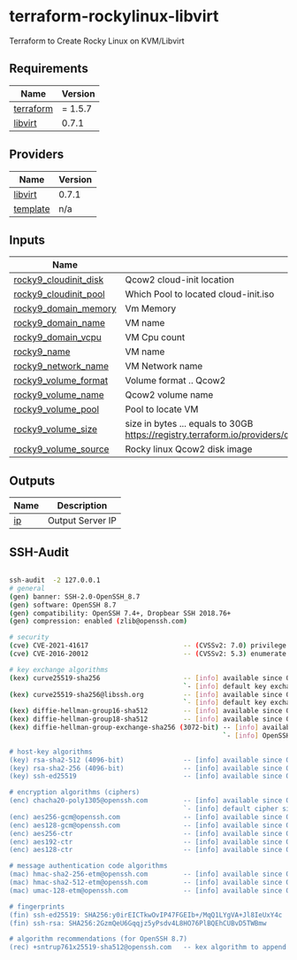 # terraform-rockylinux-libvirt
Terraform to Create Rocky Linux on KVM/Libvirt

<!-- BEGIN_TF_DOCS -->
## Requirements

| Name | Version |
|------|---------|
| <a name="requirement_terraform"></a> [terraform](#requirement\_terraform) | = 1.5.7 |
| <a name="requirement_libvirt"></a> [libvirt](#requirement\_libvirt) | 0.7.1 |

## Providers

| Name | Version |
|------|---------|
| <a name="provider_libvirt"></a> [libvirt](#provider\_libvirt) | 0.7.1 |
| <a name="provider_template"></a> [template](#provider\_template) | n/a |

## Inputs

| Name | Description | Type | Required |
|------|-------------|------|:--------:|
| <a name="input_rocky9_cloudinit_disk"></a> [rocky9\_cloudinit\_disk](#input\_rocky9\_cloudinit\_disk) | Qcow2 cloud-init location | `any` | yes |
| <a name="input_rocky9_cloudinit_pool"></a> [rocky9\_cloudinit\_pool](#input\_rocky9\_cloudinit\_pool) | Which Pool to located cloud-init.iso | `any` | yes |
| <a name="input_rocky9_domain_memory"></a> [rocky9\_domain\_memory](#input\_rocky9\_domain\_memory) | Vm Memory | `any` | yes |
| <a name="input_rocky9_domain_name"></a> [rocky9\_domain\_name](#input\_rocky9\_domain\_name) | VM name | `any` | yes |
| <a name="input_rocky9_domain_vcpu"></a> [rocky9\_domain\_vcpu](#input\_rocky9\_domain\_vcpu) | VM Cpu count | `any` | yes |
| <a name="input_rocky9_name"></a> [rocky9\_name](#input\_rocky9\_name) | VM name | `any` | yes |
| <a name="input_rocky9_network_name"></a> [rocky9\_network\_name](#input\_rocky9\_network\_name) | VM Network name | `any` | yes |
| <a name="input_rocky9_volume_format"></a> [rocky9\_volume\_format](#input\_rocky9\_volume\_format) | Volume format .. Qcow2 | `any` | yes |
| <a name="input_rocky9_volume_name"></a> [rocky9\_volume\_name](#input\_rocky9\_volume\_name) | Qcow2 volume name | `any` | yes |
| <a name="input_rocky9_volume_pool"></a> [rocky9\_volume\_pool](#input\_rocky9\_volume\_pool) | Pool to locate VM | `any` | yes |
| <a name="input_rocky9_volume_size"></a> [rocky9\_volume\_size](#input\_rocky9\_volume\_size) | size in bytes ... equals to 30GB https://registry.terraform.io/providers/dmacvicar/libvirt/latest/docs/resources/volume#size | `any` | yes |
| <a name="input_rocky9_volume_source"></a> [rocky9\_volume\_source](#input\_rocky9\_volume\_source) | Rocky linux Qcow2 disk image | `any` | yes |

## Outputs

| Name | Description |
|------|-------------|
| <a name="output_ip"></a> [ip](#output\_ip) | Output Server IP |
<!-- END_TF_DOCS -->

## SSH-Audit

```bash

ssh-audit  -2 127.0.0.1
# general
(gen) banner: SSH-2.0-OpenSSH_8.7
(gen) software: OpenSSH 8.7
(gen) compatibility: OpenSSH 7.4+, Dropbear SSH 2018.76+
(gen) compression: enabled (zlib@openssh.com)

# security
(cve) CVE-2021-41617                        -- (CVSSv2: 7.0) privilege escalation via supplemental groups
(cve) CVE-2016-20012                        -- (CVSSv2: 5.3) enumerate usernames via challenge response

# key exchange algorithms
(kex) curve25519-sha256                     -- [info] available since OpenSSH 7.4, Dropbear SSH 2018.76
                                            `- [info] default key exchange since OpenSSH 6.4
(kex) curve25519-sha256@libssh.org          -- [info] available since OpenSSH 6.4, Dropbear SSH 2013.62
                                            `- [info] default key exchange since OpenSSH 6.4
(kex) diffie-hellman-group16-sha512         -- [info] available since OpenSSH 7.3, Dropbear SSH 2016.73
(kex) diffie-hellman-group18-sha512         -- [info] available since OpenSSH 7.3
(kex) diffie-hellman-group-exchange-sha256 (3072-bit) -- [info] available since OpenSSH 4.4
                                                      `- [info] OpenSSH's GEX fallback mechanism was triggered during testing. Very old SSH clients will still be able to create connections using a 2048-bit modulus, though modern clients will use 3072. This can only be disabled by recompiling the code (see https://github.com/openssh/openssh-portable/blob/V_9_4/dh.c#L477).

# host-key algorithms
(key) rsa-sha2-512 (4096-bit)               -- [info] available since OpenSSH 7.2
(key) rsa-sha2-256 (4096-bit)               -- [info] available since OpenSSH 7.2
(key) ssh-ed25519                           -- [info] available since OpenSSH 6.5

# encryption algorithms (ciphers)
(enc) chacha20-poly1305@openssh.com         -- [info] available since OpenSSH 6.5
                                            `- [info] default cipher since OpenSSH 6.9
(enc) aes256-gcm@openssh.com                -- [info] available since OpenSSH 6.2
(enc) aes128-gcm@openssh.com                -- [info] available since OpenSSH 6.2
(enc) aes256-ctr                            -- [info] available since OpenSSH 3.7, Dropbear SSH 0.52
(enc) aes192-ctr                            -- [info] available since OpenSSH 3.7
(enc) aes128-ctr                            -- [info] available since OpenSSH 3.7, Dropbear SSH 0.52

# message authentication code algorithms
(mac) hmac-sha2-256-etm@openssh.com         -- [info] available since OpenSSH 6.2
(mac) hmac-sha2-512-etm@openssh.com         -- [info] available since OpenSSH 6.2
(mac) umac-128-etm@openssh.com              -- [info] available since OpenSSH 6.2

# fingerprints
(fin) ssh-ed25519: SHA256:y0irEICTkwOvIP47FGEIb+/MqQ1LYgVA+Jl8IeUxY4c
(fin) ssh-rsa: SHA256:2GzmQeU6Gqqjz5yPsdv4L8HO76PlBQEhCUBvD5TWBmw

# algorithm recommendations (for OpenSSH 8.7)
(rec) +sntrup761x25519-sha512@openssh.com   -- kex algorithm to append

```




